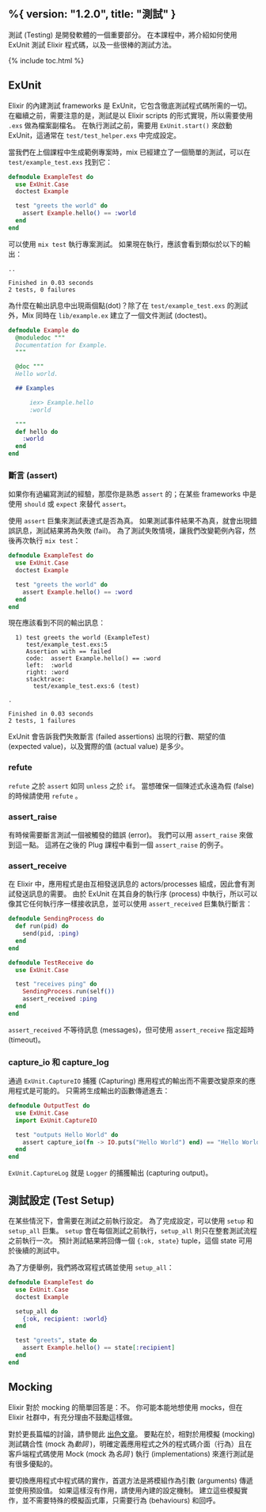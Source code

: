 %{
  version: "1.2.0",
  title: "測試"
}
---

測試 (Testing) 是開發軟體的一個重要部分。
在本課程中，將介紹如何使用 ExUnit 測試 Elixir 程式碼，以及一些很棒的測試方法。

{% include toc.html %}

## ExUnit

Elixir 的內建測試 frameworks 是 ExUnit，它包含徹底測試程式碼所需的一切。
在繼續之前，需要注意的是，測試是以 Elixir scripts 的形式實現，所以需要使用 `.exs` 做為檔案副檔名。
在執行測試之前，需要用 `ExUnit.start()` 來啟動 ExUnit，這通常在 `test/test_helper.exs` 中完成設定。

當我們在上個課程中生成範例專案時，mix 已經建立了一個簡單的測試，可以在 `test/example_test.exs` 找到它：

```elixir
defmodule ExampleTest do
  use ExUnit.Case
  doctest Example

  test "greets the world" do
    assert Example.hello() == :world
  end
end
```

可以使用 `mix test` 執行專案測試。
如果現在執行，應該會看到類似於以下的輸出：

```shell
..

Finished in 0.03 seconds
2 tests, 0 failures
```

為什麼在輸出訊息中出現兩個點(dot)？除了在 `test/example_test.exs` 的測試外，Mix 同時在 `lib/example.ex` 建立了一個文件測試 (doctest)。

```elixir
defmodule Example do
  @moduledoc """
  Documentation for Example.
  """

  @doc """
  Hello world.

  ## Examples

      iex> Example.hello
      :world

  """
  def hello do
    :world
  end
end
```

### 斷言 (assert)

如果你有過編寫測試的經驗，那麼你是熟悉 `assert` 的；在某些 frameworks 中是使用 `should` 或 `expect` 來替代 `assert`。

使用 `assert` 巨集來測試表達式是否為真。
如果測試事件結果不為真，就會出現錯誤訊息，測試結果將為失敗 (fail)。
為了測試失敗情境，讓我們改變範例內容，然後再次執行 `mix test`：

```elixir
defmodule ExampleTest do
  use ExUnit.Case
  doctest Example

  test "greets the world" do
    assert Example.hello() == :word
  end
end
```

現在應該看到不同的輸出訊息：

```shell
  1) test greets the world (ExampleTest)
     test/example_test.exs:5
     Assertion with == failed
     code:  assert Example.hello() == :word
     left:  :world
     right: :word
     stacktrace:
       test/example_test.exs:6 (test)

.

Finished in 0.03 seconds
2 tests, 1 failures
```

ExUnit 會告訴我們失敗斷言 (failed assertions) 出現的行數、期望的值 (expected value)，以及實際的值 (actual value) 是多少。

### refute

`refute` 之於 `assert` 如同 `unless` 之於 `if`。
當想確保一個陳述式永遠為假 (false) 的時候請使用 `refute` 。

### assert_raise

有時候需要斷言測試一個被觸發的錯誤 (error)。
我們可以用 `assert_raise` 來做到這一點。
這將在之後的 Plug 課程中看到一個 `assert_raise` 的例子。

### assert_receive

在 Elixir 中，應用程式是由互相發送訊息的 actors/processes 組成，因此會有測試發送訊息的需要。
由於 ExUnit 在其自身的執行序 (process) 中執行，所以可以像其它任何執行序一樣接收訊息，並可以使用 `assert_received` 巨集執行斷言： 

```elixir
defmodule SendingProcess do
  def run(pid) do
    send(pid, :ping)
  end
end

defmodule TestReceive do
  use ExUnit.Case

  test "receives ping" do
    SendingProcess.run(self())
    assert_received :ping
  end
end
```

`assert_received` 不等待訊息 (messages)，但可使用 `assert_receive` 指定超時 (timeout)。

### capture_io 和 capture_log

通過 `ExUnit.CaptureIO` 捕獲 (Capturing) 應用程式的輸出而不需要改變原來的應用程式是可能的。
只需將生成輸出的函數傳遞進去：

```elixir
defmodule OutputTest do
  use ExUnit.Case
  import ExUnit.CaptureIO

  test "outputs Hello World" do
    assert capture_io(fn -> IO.puts("Hello World") end) == "Hello World\n"
  end
end
```

`ExUnit.CaptureLog` 就是 `Logger` 的捕獲輸出 (capturing output)。

## 測試設定 (Test Setup)

在某些情況下，會需要在測試之前執行設定。
為了完成設定，可以使用 `setup` 和 `setup_all` 巨集。
`setup` 會在每個測試之前執行，`setup_all` 則只在整套測試流程之前執行一次。
預計測試結果將回傳一個 `{:ok, state}` tuple，這個 state 可用於後續的測試中。

為了方便舉例，我們將改寫程式碼並使用 `setup_all`：

```elixir
defmodule ExampleTest do
  use ExUnit.Case
  doctest Example

  setup_all do
    {:ok, recipient: :world}
  end

  test "greets", state do
    assert Example.hello() == state[:recipient]
  end
end
```

## Mocking

Elixir 對於 mocking 的簡單回答是：不。
你可能本能地想使用 mocks，但在 Elixir 社群中，有充分理由不鼓勵這樣做。

對於更長篇幅的討論，請參閱此 [出色文章](http://blog.plataformatec.com.br/2015/10/mocks-and-explicit-contracts/)。
要點在於，相對於用模擬 (mocking) 測試耦合性 (mock 為*動詞* )，明確定義應用程式之外的程式碼介面（行為）且在客戶端程式碼使用 Mock (mock 為*名詞* ) 執行 (implementations) 來進行測試是有很多優點的。

要切換應用程式中程式碼的實作，首選方法是將模組作為引數 (arguments) 傳遞並使用預設值。
如果這樣沒有作用，請使用內建的設定機制。
建立這些模擬實作，並不需要特殊的模擬函式庫，只需要行為 (behaviours) 和回呼。
